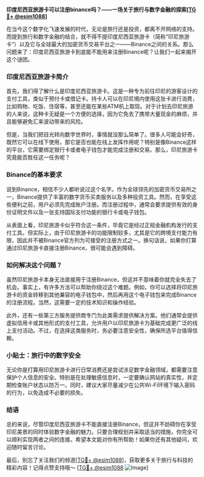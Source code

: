 **印度尼西亚旅游卡可以注册binance吗？——一场关于旅行与数字金融的探索[[TG💪+ @esim1088](https://t.me/s/esim1088)]**

在当今这个数字化飞速发展的时代，无论是旅行还是投资，都离不开网络的支持。而提到旅行和数字金融的结合，就不得不提印度尼西亚旅游卡（简称“印尼旅游卡”）以及它与全球最大的加密货币交易平台之一——Binance之间的关系。那么问题来了：印度尼西亚旅游卡到底能不能用来注册Binance呢？让我们一起来揭开这个谜团。

### 印度尼西亚旅游卡简介

首先，我们得了解什么是印度尼西亚旅游卡。这是一种专为前往印尼的游客设计的支付工具，类似于预付卡或借记卡。持卡人可以在印尼境内使用这张卡进行消费，比如购物、吃饭、住宿等，甚至还能在某些ATM机上取现。对于计划去印尼旅游的人来说，这种卡无疑是一个方便的选择，因为它免去了携带大量现金的麻烦，并且能够避免汇率波动带来的风险。

但是，当我们把目光转向数字世界时，事情就没那么简单了。很多人可能会好奇，既然它可以在线下使用，那它是否也能在线上发挥作用呢？特别是像Binance这样的平台，它需要绑定银行卡或者电子钱包才能完成注册和交易。那么，印尼旅游卡究竟能否胜任这一任务呢？

### Binance的基本要求

说到Binance，相信不少人都听说过这个名字。作为全球领先的加密货币交易所之一，Binance提供了丰富的数字货币买卖服务以及多种投资工具。然而，在享受这些便利之前，用户必须先完成账户注册。而注册过程中，通常会要求提供有效的身份证明文件以及一张支持国际支付功能的银行卡或电子钱包。

从表面上看，印尼旅游卡似乎符合这一条件，毕竟它是经过正规金融机构发行的支付工具。但实际上，由于印尼旅游卡的功能限制较多，尤其是它的跨境支付能力有限，因此并不被Binance官方列为可接受的注册方式之一。换句话说，如果你打算通过印尼旅游卡直接注册Binance，很可能会遇到障碍。

### 如何解决这个问题？

虽然印尼旅游卡本身无法直接用于注册Binance，但这并不意味着你就完全失去了机会。事实上，有许多方法可以帮助你绕过这个难题。例如，你可以选择将印尼旅游卡的资金转移到其他兼容的电子钱包中，然后再用这个电子钱包来完成Binance的注册流程。当然，这需要一定的技术知识和操作经验。

此外，还有一些第三方服务提供商专门为此类需求提供解决方案。他们通常会提供虚拟信用卡或其他形式的支付工具，允许用户以印尼旅游卡为基础完成更广泛的线上支付活动。不过，在选择这类服务时，务必要注意安全性，确保所选平台值得信赖。

### 小贴士：旅行中的数字安全

无论你是打算用印尼旅游卡进行日常消费还是尝试涉足数字金融领域，都需要注意保护个人信息的安全。特别是在处理敏感信息时，一定要确认网站的真实性，并定期检查账户状态以防万一。同时，建议大家尽量减少在公共Wi-Fi环境下输入密码的行为，以免造成不必要的损失。

### 结语

总的来说，尽管印度尼西亚旅游卡不能直接注册Binance，但这并不妨碍你在享受印尼美景的同时体验数字金融的魅力。只要合理规划并采取适当的措施，你完全可以顺利实现两者之间的连接。希望本文能对你有所帮助！如果你还有其他疑问，欢迎随时留言讨论。

最后，别忘了关注我们的频道[[TG💪+ @esim1088](https://t.me/s/esim1088)]，获取更多关于旅行与科技的精彩内容！记得点赞支持哦～ [[TG💪+ @esim1088](https://t.me/s/esim1088) ![Image](https://i.postimg.cc/4NQfJmqS/Snipaste-2025-05-13-00-14-12.png)]